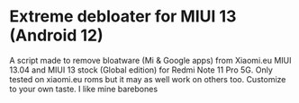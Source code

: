 # Extreme debloater for MIUI 13 (Android 12)
A script made to remove bloatware (Mi & Google apps) from Xiaomi.eu MIUI 13.04 and MIUI 13 stock (Global edition) for Redmi Note 11 Pro 5G.
Only tested on xiaomi.eu roms but it may as well work on others too. 
Customize to your own taste. I like mine barebones

